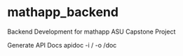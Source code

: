 # mathapp_backend
 Backend Development for mathapp ASU Capstone Project
 
 Generate API Docs
 apidoc -i / -o /doc